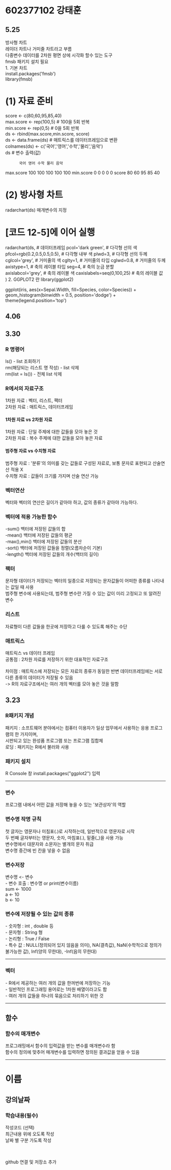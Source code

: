 <h1>602377102 강태훈</h1>
<h2>5.25</h2>
방사형 차트   <br>
레이더 차트나 거미줄 차트라고 부름   <br>
다중변수 데이터를 2차원 평면 상에 시각화 할수 있는 도구      <br>
fmsb 패키지 설치 필요      <br>
1. 기본 차트       <br>
install.packages('fmsb')   <br>
library(fmsb)    <br>

# (1) 자료 준비     
score <- c(80,60,95,85,40)    
max.score <- rep(100,5)          # 100을 5회 반복    
min.score <- rep(0,5)            # 0을 5회 반복    
ds <- rbind(max.score,min.score, score)     
ds <- data.frame(ds)             # 매트릭스를 데이터프레임으로 변환      
colnames(ds) <- c('국어','영어','수학','물리','음악')    
ds # 변수 출력(값) <br>

          국어 영어 수학 물리 음악
max.score  100  100  100  100  100
min.score    0    0    0    0    0
score       80   60   95   85   40

# (2) 방사형 차트 
radarchart(ds)
매개변수의 지정
# [코드 12-5]에 이어 실행 
radarchart(ds,                           # 데이터프레임
           pcol='dark green',            # 다각형 선의 색 
           pfcol=rgb(0.2,0.5,0.5,0.5),   # 다각형 내부 색
           plwd=3,                       # 다각형 선의 두께
           cglcol='grey',                # 거미줄의 색
           cglty=1,                      # 거미줄의 타입
           cglwd=0.8,                    # 거미줄의 두께
           axistype=1,                   # 축의 레이블 타입
           seg=4,                        # 축의 눈금 분할                         
           axislabcol='grey',            # 축의 레이블 색
           caxislabels=seq(0,100,25)     # 축의 레이블 값
)
2. GGPLOT2 란
library(ggplot2)

ggplot(iris, aes(x=Sepal.Width, fill=Species, color=Species)) +
  geom_histogram(binwidth = 0.5, position='dodge') +
  theme(legend.position='top')
<h2>4.06<h2>
<H2>3.30</h2>
<h3>R 명령어</h3>
ls() - list 조회하기<br>
rm(해당되는 리스트 명 작성) - list 삭제<br>
rm(list = ls()) - 전체 list 삭제 <br>
<h3>R에서의 자료구조</h3>
1차원 자료 : 벡터, 리스트, 팩터<br>
2차원 자료 : 매트릭스, 데이터프레임<br>
<h4>1차원 자료 vs 2차원 자료</h4>
1차원 자료 : 단일 주제에 대한 값들을 모아 놓은 것<br>
2차원 자료 : 복수 주제에 대한 값들을 모아 놓은 자료<br>
<h4>범주형 자료 vs 수치형 자료</h4>
범주형 자료 : '분류'의 의미를 갖는 값들로 구성된 자료로, 보통 문자로 표현되고 산술연산 적용 X<br>
수치형 자료 : 값들이 크기를 가지며 산술 연산 가능<br>
<h3>벡터연산</h3>
벡터와 벡터의 연산은 길이가 같아야 하고, 값의 종류가 같아야 가능하다.<br>
<h3>벡터에 적용 가능한 함수</h3>
-sum()	백터에 저장된 값들의 합<br>
-mean()	백터에 저장된 값들의 평균<br>
-max(),min()	백터에 저장된 값들의 분산<br>
-sort()	백터에 저장된 값들을 정렬(오름차순이 기본)<br>
-length()	백터에 저장된 값들의 개수(백터의 길이)<br>
<h3>팩터</h3>
문자형 데이터가 저장되는 벡터의 일종으로 저장되는 문자값들이 어떠한 종류를 나타내는 값일 때 사용<br>
범주형 변수에 사용되는데, 범주형 변수란 가질 수 있는 값이 미리 고정되고 또 알려진 변수<br>
<h3>리스트</h3>
자료형이 다른 값들을 한곳에 저장하고 다룰 수 있도록 해주는 수단<br>
<h3>매트릭스</h3>
매트릭스 vs 데이터 프레임<br>
공통점 : 2차원 자료를 저장하기 위한 대표적인 자료구조<br><br>
차이점 : 매트릭스에 저장되는 모든 자료의 종류가 동일한 반변 데이터프레임에는 서로 다른 종류의 데이터가 저장될 수 있음<br>
-> R의 자료구조에서는 여러 개의 벡터를 모아 놓은 것을 말함<br>


<h2>3.23</h2>
<h3>R패키지 개념</h3>
패키지 : 소프트웨어 분야에서는 컴퓨터 이용자가 일상 업무에서 사용하는 응용 프로그램의 한 가지이며,<br> 
시판되고 있는 완성품 프로그램 또는 프로그램 집합체<br>
로딩 : 패키지는 R에서 불러와 사용
<h3>패키지 설치</h3>
R  Console 창 install.packages("ggplot2") 입력<br><hr>
<h3>변수</h3>
프로그램 내에서 어떤 값을 저장해 놓을 수 있는 '보관상자'의 역할<br>
<h3>변수명 작명 규칙</h3>
첫 글자는 영문자나 미침표(.)로 시작하는데, 일반적으로 영문자로 시작<br>
두 번째 글자부터는 영문자, 숫자, 마침표(.), 밑줄(_)을 사용 가능<br>
변수명에서 대문자와 소문자는 별개의 문자 취급<br>
변수명 중간에 빈 칸을 넣을 수 없음<br>
<h3>변수저장</h3>
변수명 <- 변수 <Br>
- 변수 호출 : 변수명 or print(변수이름)<br>
sum <- 1000<br>
a <- 10<br>
b <- 10<br>
<h3>변수에 저장될 수 있는 값의 종류</h3>
- 숫자형 : int , double 등<br>
- 문자형 : String 형 <br>
- 논리형 : True / False<br>
- 특수 값 : NULL(정의되어 있지 않음을 의미), NA(결측값), NaN(수학적으로 정의가 불가능한 값), Inf(양의 무한대), -Inf(음의 무한대)<br><hr>
<h3>벡터</h3>
- R에서 제공하는 여러 개의 값을 한꺼번에 저장하는 기능<br>
- 일반적인 프로그래밍 용어로는 1차원 배열이라고도 함<br>
- 여러 개의 값들을 하나의 묶음으로 처리하기 위한 것<br><hr>
<h2>함수</h2>
<h3>함수의 매개변수</h3>
프로그래밍에서 함수의 입력값을 받는 변수를 매개변수라 함<br>
함수의 정의에 맞추어 매개변수를 입력하면 정의된 결과값을 얻을 수 있음<br><hr>



<h1> 이름 </h1>
<h2> 강의날짜 </h2>
<h3> 학습내용(필수) </h3>
작성코드 (선택)<br>
최근내용 위에 오도록 작성<br>
날짜 별 구분 가도록 작성<br>
<br><br>

github 연결 및 저장소 추가

